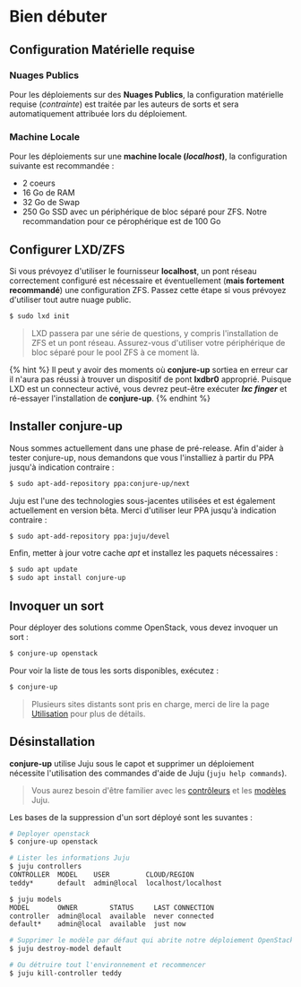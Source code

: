 <!-- lang: EN
# Getting Started
-->

# Bien débuter

<!-- lang: EN
## Hardware Requirements
-->

## Configuration Matérielle requise

<!-- lang: EN
### Public Cloud
-->

### Nuages Publics

<!-- lang: EN
For **Public Cloud** deployments hardware requirements(_constraints_) are handled by the
Spell authors and will automatically be allocated during deploy.
-->

Pour les déploiements sur des **Nuages Publics**, la configuration matérielle requise (_contrainte_)
est traitée par les auteurs de sorts et sera automatiquement attribuée lors du déploiement.

<!-- lang: EN
### Localhost
-->

### Machine Locale

<!-- lang: EN
For **localhost** deployments the following setup is recommended:

 * 2 cores
 * 16G RAM
 * 32G Swap
 * 250G SSD with a seperate block device for ZFS. Our recommendation for that device is 100G.

-->

Pour les déploiements sur une **machine locale (_localhost_)**, la configuration suivante 
est recommandée :

  * 2 coeurs
  * 16 Go de RAM
  * 32 Go de Swap
  * 250 Go SSD avec un périphérique de bloc séparé pour ZFS. Notre recommandation pour ce pérophérique est de 100 Go

<!-- lang: EN
## Configure LXD/ZFS
-->

## Configurer LXD/ZFS

<!-- lang: EN
If you plan on using the **localhost** provider a properly configured network
bridge is required and optionally(**but highly recommended**)
configuring ZFS. Skip if you plan on using any other public cloud.
-->

Si vous prévoyez d'utiliser le fournisseur **localhost**, un pont réseau 
correctement configuré est nécessaire et éventuellement (**mais fortement
recommandé**) une configuration ZFS. Passez cette étape si vous prévoyez
d'utiliser tout autre nuage public.

```bash
$ sudo lxd init
```

<!-- lang: EN
> LXD will go through a series of questions including the setup of ZFS and a
> network bridge. Make sure to utilize your seperate block device for the ZFS
> pool here.
-->

> LXD passera par une série de questions, y compris l'installation de ZFS et 
> un pont réseau. Assurez-vous d'utiliser votre périphérique de bloc séparé 
> pour le pool ZFS à ce moment là.

<!-- lang: EN
{% hint %}
There may be times where <strong>conjure-up</strong> will error out due to not
finding a suitable <strong>lxdbr0</strong> bridge device. Since LXD is socket activated you
may need to run <strong><i>lxc finger</i></strong> and re-try <strong>conjure-up</strong> installation.
{% endhint %}
-->

{% hint %}
Il peut y avoir des moments où <strong>conjure-up</strong> sortiea en erreur
car il n'aura pas réussi à trouver un dispositif de pont <strong>lxdbr0</strong> 
approprié. Puisque LXD est un connecteur activé, vous devrez peut-être exécuter 
<strong><i>lxc finger</i></strong> et ré-essayer l'installation de <strong>conjure-up</strong>.
{% endhint %}

<!-- lang: EN
## Installing conjure-up
-->

## Installer conjure-up

<!-- lang: EN
We are currently in a pre-release phase. In order to help test conjure-up we ask
that you install from the PPA until otherwise noted:
-->

Nous sommes actuellement dans une phase de pré-release. Afin d'aider à tester conjure-up, 
nous demandons que vous l'installiez à partir du PPA jusqu'à indication contraire :

```bash
$ sudo apt-add-repository ppa:conjure-up/next
```

<!-- lang: EN
Juju is one of the underlying technologies used and is also currently in beta. Please use their PPA until otherwise noted:
-->

Juju est l'une des technologies sous-jacentes utilisées et est également
actuellement en version bêta. Merci d'utiliser leur PPA jusqu'à indication contraire :

```bash
$ sudo apt-add-repository ppa:juju/devel
```

<!-- lang: EN
Finally, update your apt cache and install necessary packages:
-->

Enfin, metter à jour votre cache _apt_ et installez les paquets nécessaires :

```bash
$ sudo apt update
$ sudo apt install conjure-up
```

<!-- lang: EN
## Summon a Spell
-->

## Invoquer un sort

<!-- lang: EN
To deploy solutions such as OpenStack you will summon a spell:
-->

Pour déployer des solutions comme OpenStack, vous devez invoquer un sort :

```bash
$ conjure-up openstack
```

<!-- lang: EN
To see a list of all available spells run:
-->

Pour voir la liste de tous les sorts disponibles, exécutez :

```bash
$ conjure-up
```

<!-- lang
> Several remote locations are supported please see [Usage](usage.md) for further details.
--> 

> Plusieurs sites distants sont pris en charge, merci de lire
> la page [Utilisation](usage.md) pour plus de détails.

<!-- lang: EN
## Uninstalling
-->

## Désinstallation

<!-- lang: EN
**conjure-up** uses Juju under the hood and to remove a deployment requires the use of `juju help commands`.
-->

**conjure-up** utilise Juju sous le capot et supprimer un 
déploiement nécessite l'utilisation des commandes d'aide de Juju (`juju help commands`).

<!-- lang: EN
> You'll need to be familiar with Juju [controllers](https://jujucharms.com/docs/devel/controllers) and [models](https://jujucharms.com/docs/devel/models)
-->

> Vous aurez besoin d'être familier avec les [contrôleurs](https://jujucharms.com/docs/devel/controllers) et les [modèles](https://jujucharms.com/docs/devel/models) Juju.

<!-- lang: EN
The basics of removing a deployed spell are as follows:
-->

Les bases de la suppression d'un sort déployé sont les suvantes :

<!-- lang: EN
```
# Deploy openstack
$ conjure-up openstack

# List Juju information
$ juju controllers
CONTROLLER  MODEL    USER         CLOUD/REGION
teddy*      default  admin@local  localhost/localhost

$ juju models
MODEL       OWNER        STATUS     LAST CONNECTION
controller  admin@local  available  never connected
default*    admin@local  available  just now

# Remove the default model is houses our OpenStack deployment
$ juju destroy-model default

# Or destroy the entire environment and start over
$ juju kill-controller teddy
```
-->

```bash
# Deployer openstack
$ conjure-up openstack

# Lister les informations Juju
$ juju controllers
CONTROLLER  MODEL    USER         CLOUD/REGION
teddy*      default  admin@local  localhost/localhost

$ juju models
MODEL       OWNER        STATUS     LAST CONNECTION
controller  admin@local  available  never connected
default*    admin@local  available  just now

# Supprimer le modèle par défaut qui abrite notre déploiement OpenStack
$ juju destroy-model default

# Ou détruire tout l'environnement et recommencer
$ juju kill-controller teddy
```

